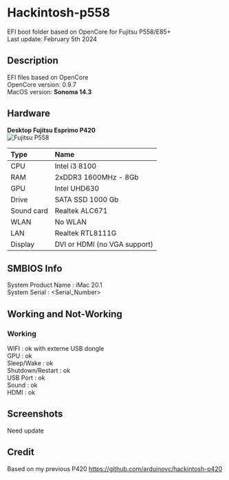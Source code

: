 # Hackintosh-p558

EFI boot folder based on OpenCore for Fujitsu P558/E85+  
Last update: February 5th 2024  

## Description

EFI files based on OpenCore  
OpenCore version: 0.9.7  
MacOS version: __Sonoma 14.3__

## Hardware

**Desktop Fujitsu Esprimo P420**  
![Fujitsu P558  ](/Assets/FujitsuP558.jpeg "Fujitsu P558")


| Type	| Name                   |
|:------|:-----------------------|
| CPU	| Intel i3 8100 |
| RAM	| 2xDDR3 1600MHz - 8Gb |
| GPU	| Intel UHD630 |
| Drive	| SATA SSD 1000 Gb |
| Sound card	| Realtek ALC671 |
| WLAN	| No WLAN |
| LAN	| Realtek RTL8111G |
| Display	| DVI or HDMI (no VGA support) |

## SMBIOS Info

System Product Name : iMac 20.1  
System Serial : <Serial_Number>  

## Working and Not-Working

### Working
WIFI : ok with externe USB dongle  
GPU : ok  
Sleep/Wake : ok    
Shutdown/Restart : ok  
USB Port : ok  
Sound : ok     
HDMI : ok  

## Screenshots
Need update

## Credit
Based on my previous P420 https://github.com/arduinovc/hackintosh-p420
